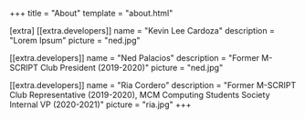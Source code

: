 +++
title = "About"
template = "about.html"

[extra]
[[extra.developers]]
name = "Kevin Lee Cardoza"
description = "Lorem Ipsum"
picture = "ned.jpg"

[[extra.developers]]
name = "Ned Palacios"
description = "Former M-SCRIPT Club President (2019-2020)"
picture = "ned.jpg"

[[extra.developers]]
name = "Ria Cordero"
description = "Former M-SCRIPT Club Representative (2019-2020), MCM Computing Students Society Internal VP (2020-2021)"
picture = "ria.jpg"
+++
